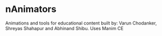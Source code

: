 # nAnimators
Animations and tools for educational content built by: Varun Chodanker, Shreyas Shahapur and Abhinand Shibu.
Uses Manim CE
